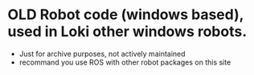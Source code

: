 # OLD Robot code (windows based), used in Loki other windows robots.
- Just for archive purposes, not actively maintained
- recommand you use ROS with other robot packages on this site
